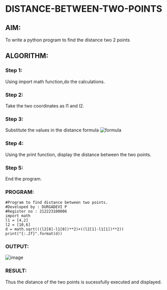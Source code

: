 # DISTANCE-BETWEEN-TWO-POINTS

## AIM:
To write a python program to find the distance two 2 points
## ALGORITHM:
### Step 1: 
Using import math function,do the calculations.
### Step 2: 
Take the two coordinates as l1 and l2.
### Step 3: 
Substitute the values in the distance formula  ![formula](/formula.JPG)
### Step 4: 
Using the print function, display the distance between the two points.
### Step 5: 
End the program.
### PROGRAM:
```
#Program to find distance between two points.
#Developed by : DURGADEVI P
#Register no : 212223100006
import math 
l1 = [4,2]
l2 = [10,6]
d = math.sqrt(((l2[0]-l1[0])**2)+((l2[1]-l1[1])**2))
print("{:.2f}".format(d))
```
### OUTPUT:
![image](https://github.com/durgadevi22d/DISTANCE-BETWEEN-TWO-POINTS/assets/149987216/5d6ff50a-a2d9-4351-a118-f81f20483b13)



### RESULT:
Thus the distance of the two points is sucessfully executed and displayed.
